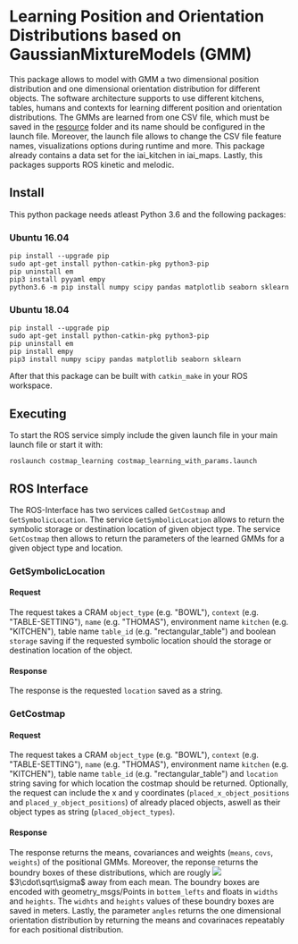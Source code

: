 # Learning Position and Orientation Distributions based on GaussianMixtureModels (GMM)

This package allows to model with GMM a two dimensional position distribution and one dimensional orientation distribution
for different objects. The software architecture supports to use different kitchens, tables, humans and contexts
for learning different position and orientation distributions. The GMMs are learned from one CSV file, 
which must be saved in the [resource](../master/resource) folder and its name should be configured in the launch file. 
Moreover, the launch file allows to change the CSV file feature names, visualizations options during runtime and more.
This package already contains a data set for the iai_kitchen in iai_maps. Lastly, this packages supports ROS kinetic
and melodic.

## Install

This python package needs atleast Python 3.6 and the following packages:

### Ubuntu 16.04

```
pip install --upgrade pip
sudo apt-get install python-catkin-pkg python3-pip
pip uninstall em
pip3 install pyyaml empy
python3.6 -m pip install numpy scipy pandas matplotlib seaborn sklearn 
```

### Ubuntu 18.04

```
pip install --upgrade pip
sudo apt-get install python-catkin-pkg python3-pip
pip uninstall em
pip install empy
pip3 install numpy scipy pandas matplotlib seaborn sklearn
```

After that this package can be built with `catkin_make` in your ROS workspace.

## Executing

To start the ROS service simply include the given launch file in your main launch file or start it with: 

```
roslaunch costmap_learning costmap_learning_with_params.launch 
```

## ROS Interface

The ROS-Interface has two services called `GetCostmap` and `GetSymbolicLocation`. The service `GetSymbolicLocation`
allows to return the symbolic storage or destination location of given object type. The service `GetCostmap` then
allows to return the parameters of the learned GMMs for a given object type and location. 

### GetSymbolicLocation

#### Request
The request takes a CRAM `object_type` (e.g. "BOWL"), `context` (e.g. "TABLE-SETTING"), `name` (e.g. "THOMAS"), environment name `kitchen` (e.g. "KITCHEN"), table name `table_id` (e.g. "rectangular_table") and boolean `storage` saving if the requested symbolic location should the storage or destination location of the object.

#### Response
The response is the requested `location` saved as a string.

### GetCostmap

#### Request
The request takes a CRAM `object_type` (e.g. "BOWL"), `context` (e.g. "TABLE-SETTING"), `name` (e.g. "THOMAS"), environment name `kitchen` (e.g. "KITCHEN"), table name `table_id` (e.g. "rectangular_table") and `location` string saving for which location the costmap should be returned. Optionally, the request can include the x and y coordinates (`placed_x_object_positions` and `placed_y_object_positions`) of already placed objects, aswell as their object types as string (`placed_object_types`).

#### Response
The response returns the means, covariances and weights (`means`, `covs`, `weights`) of the positional GMMs. Moreover, the reponse returns the boundry boxes of these distributions, which are rougly <img src="https://render.githubusercontent.com/render/math?math=e^{i \pi} = -1"> $3\cdot\sqrt\sigma$ away from each mean. The boundry boxes are encoded with geometry_msgs/Points in `bottem_lefts` and floats in `widths` and `heights`. The `widhts` and `heights` values of these boundry boxes are saved in meters. Lastly, the parameter `angles` returns the one dimensional orientation distribution by returning the means and covarinaces repeatably for each positional distribution. 
